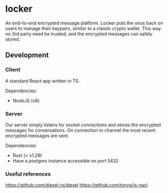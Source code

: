 # locker
An end-to-end encrypted message platform. Locker puts the onus back on users to manage their keypairs, similar to a classic crypto wallet. This way no 3rd party need be trusted, and the encrypted messages can safely stored.

## Development

### Client
A standard React app written in TS.

Dependencies:
 - NodeJS (v8)

### Server
Our server simply listens for socket connections and stores the encrypted messages for conversations. On connection to channel the most recent encrypted messages are sent.

Dependencies:
 - Rust (> v1.29)
 - Have a postgres instance accessible on port 5432

### Useful references
https://github.com/diesel-rs/diesel
https://github.com/tonyg/js-nacl
